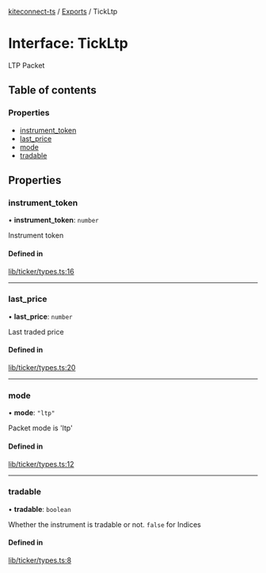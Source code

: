 [kiteconnect-ts](../README.md) / [Exports](../modules.md) / TickLtp

# Interface: TickLtp

LTP Packet

## Table of contents

### Properties

- [instrument\_token](TickLtp.md#instrument_token)
- [last\_price](TickLtp.md#last_price)
- [mode](TickLtp.md#mode)
- [tradable](TickLtp.md#tradable)

## Properties

### instrument\_token

• **instrument\_token**: `number`

Instrument token

#### Defined in

[lib/ticker/types.ts:16](https://github.com/anurag-roy/kiteconnect-ts/blob/327f526/lib/ticker/types.ts#L16)

___

### last\_price

• **last\_price**: `number`

Last traded price

#### Defined in

[lib/ticker/types.ts:20](https://github.com/anurag-roy/kiteconnect-ts/blob/327f526/lib/ticker/types.ts#L20)

___

### mode

• **mode**: ``"ltp"``

Packet mode is 'ltp'

#### Defined in

[lib/ticker/types.ts:12](https://github.com/anurag-roy/kiteconnect-ts/blob/327f526/lib/ticker/types.ts#L12)

___

### tradable

• **tradable**: `boolean`

Whether the instrument is tradable or not. `false` for Indices

#### Defined in

[lib/ticker/types.ts:8](https://github.com/anurag-roy/kiteconnect-ts/blob/327f526/lib/ticker/types.ts#L8)
